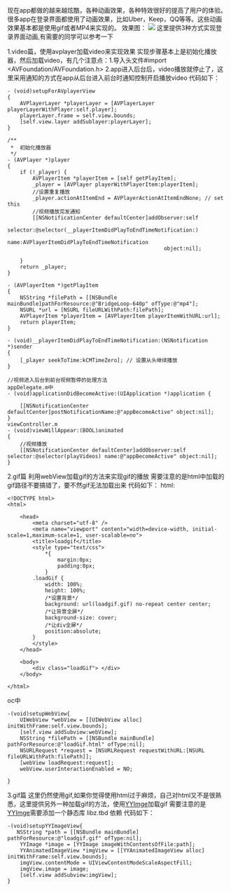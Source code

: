 现在app都做的越来越炫酷，各种动画效果，各种特效很好的提高了用户的体验。很多app在登录界面都使用了动画效果，比如Uber，Keep，QQ等等。这些动画效果基本都是使用gif或者MP4来实现的。
效果图：
![](https://github.com/qqcc1388/LoginWithVideoDemo/blob/master/Resource/ezgif.com-video-to-gif.gif)
这里提供3种方式实现登录界面动画,有需要的同学可以参考一下

1.video篇，使用avplayer加载video来实现效果
    实现步骤基本上是初始化播放器，然后加载video，有几个注意点：1.导入头文件#import <AVFoundation/AVFoundation.h> 2.app进入后台后，video播放就停止了，这里采用通知的方式在app从后台进入前台时通知控制开启播放video 代码如下：
```
- (void)setupForAVplayerView
{
    AVPlayerLayer *playerLayer = [AVPlayerLayer playerLayerWithPlayer:self.player];
    playerLayer.frame = self.view.bounds;
    [self.view.layer addSublayer:playerLayer];
}

/**
 *  初始化播放器
 */
- (AVPlayer *)player
{
    if (!_player) {
        AVPlayerItem *playerItem = [self getPlayItem];
        _player = [AVPlayer playerWithPlayerItem:playerItem];
        //设置重复播放
        _player.actionAtItemEnd = AVPlayerActionAtItemEndNone; // set this
        //视频播放完发通知
        [[NSNotificationCenter defaultCenter]addObserver:self
                                                selector:@selector(__playerItemDidPlayToEndTimeNotification:)
                                                    name:AVPlayerItemDidPlayToEndTimeNotification
                                                  object:nil];
        
    }
    return _player;
}

- (AVPlayerItem *)getPlayItem
{
    NSString *filePath = [[NSBundle mainBundle]pathForResource:@"BridgeLoop-640p" ofType:@"mp4"];
    NSURL *url = [NSURL fileURLWithPath:filePath];
    AVPlayerItem *playerItem = [AVPlayerItem playerItemWithURL:url];
    return playerItem;
}

- (void)__playerItemDidPlayToEndTimeNotification:(NSNotification *)sender
{
    [_player seekToTime:kCMTimeZero]; // 设置从头继续播放
}

//视频进入后台到前台视频暂停的处理方法
appDelegate.m中
- (void)applicationDidBecomeActive:(UIApplication *)application {

    [[NSNotificationCenter defaultCenter]postNotificationName:@"appBecomeActive" object:nil];
}
viewController.m
- (void)viewWillAppear:(BOOL)animated
{
    //视频播放
    [[NSNotificationCenter defaultCenter]addObserver:self selector:@selector(playVideos) name:@"appBecomeActive" object:nil];
}
```
2.gif篇 利用webView加载gif的方法来实现gif的播放
    需要注意的是html中加载的gif路径不要搞错了，要不然gif无法加载出来 代码如下：
    html:
```
<!DOCTYPE html>
<html>
    
    <head>
        <meta charset="utf-8" />
        <meta name="viewport" content="width=device-width, initial-scale=1,maximum-scale=1, user-scalable=no">
        <title>loadgif</title>
        <style type="text/css">
            *{
                margin:0px;
                padding:0px;
            }
        .loadGif {
            width: 100%;
            height: 100%;
            /*设置背景*/
            background: url(loadgif.gif) no-repeat center center;
            /*让背景全屏*/
            background-size: cover;
            /*让div全屏*/
            position:absolute; 
        }
        </style>
    </head>
    
    <body>
        <div class="loadGif"> </div>
    </body>
    
</html>

```
oc中
```
-(void)setupWebView{
    UIWebView *webView = [[UIWebView alloc] initWithFrame:self.view.bounds];
    [self.view addSubview:webView];
    NSString *filePath = [[NSBundle mainBundle] pathForResource:@"loadGif.html" ofType:nil];
    NSURLRequest *request = [NSURLRequest requestWithURL:[NSURL fileURLWithPath:filePath]];
    [webView loadRequest:request];
    webView.userInteractionEnabled = NO;
    
}
```
3.gif篇 这里仍然使用gif,如果你觉得使用html过于麻烦，自己对html又不是很熟悉，这里提供另外一种加载gif的方法，使用[YYImge](https://github.com/ibireme/YYImage)加载gif
    需要注意的是[YYImge](https://github.com/ibireme/YYImage)需要添加一个静态库 libz.tbd 依赖 代码如下：
```
-(void)setupYYImageView{
   NSString *path = [[NSBundle mainBundle] pathForResource:@"loadgif.gif" ofType:nil];
    YYImage *image = [YYImage imageWithContentsOfFile:path];
    YYAnimatedImageView *imgView = [[YYAnimatedImageView alloc] initWithFrame:self.view.bounds];
    imgView.contentMode = UIViewContentModeScaleAspectFill;
    imgView.image = image;
    [self.view addSubview:imgView];
}
```
